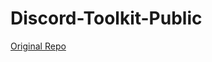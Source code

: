 # Discord-Toolkit-Public

[Original Repo](https://github.com/Discord-Toolkit-Official/Discord-Toolkit-Public)
